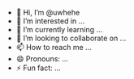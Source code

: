 - 👋 Hi, I’m @uwhehe
- 👀 I’m interested in ...
- 🌱 I’m currently learning ...
- 💞️ I’m looking to collaborate on ...
- 📫 How to reach me ...
- 😄 Pronouns: ...
- ⚡ Fun fact: ...

<!---
uwhehe/uwhehe is a ✨ special ✨ repository because its `README.md` (this file) appears on your GitHub profile.
You can click the Preview link to take a look at your changes.
--->
